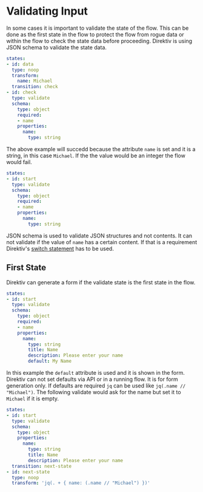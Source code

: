 # Validating Input

In some cases it is important to validate the state of the flow. This can be done as the first state in the flow to protect the flow from rogue data or within the flow to check the state data before proceeding. Direktiv is using JSON schema to validate the state data.

```yaml title="Check Attribute"
states:
- id: data
  type: noop
  transform: 
    name: Michael
  transition: check
- id: check
  type: validate
  schema:
    type: object
    required: 
    - name
    properties:
      name:
        type: string
```

The above example will succedd because the attribute `name` is set and it is a string, in this case `Michael`. If the the value would be an integer the flow would fail.


```yaml title="Failed Attribute"
states:
- id: start
  type: validate
  schema:
    type: object
    required: 
    - name
    properties:
      name:
        type: string
```

JSON schema is used to validate JSON structures and not contents. It can not validate if the value of `name` has a certain content. If that is a requirement Direktiv's [switch statement](/spec/workflow-yaml/switch/) has to be used. 

## First State

Direktiv can generate a form if the validate state is the first state in the flow. 

```yaml title="Validate Form"
states:
- id: start
  type: validate
  schema:
    type: object
    required: 
    - name
    properties:
      name:
        type: string
        title: Name
        description: Please enter your name
        default: My Name
```

In this example the `default` attribute is used and it is shown in the form. Direktiv can not set defaults via API or in a running flow. It is for  form generation only. If defaults are required `jq` can be used like `jq(.name // "Michael")`. The following validate would ask for the name but set it to `Michael` if it is empty.

```yaml title="Setting Defaults"
states:
- id: start
  type: validate
  schema:
    type: object
    properties:
      name:
        type: string
        title: Name
        description: Please enter your name
  transition: next-state
- id: next-state
  type: noop
  transform: 'jq(. + { name: (.name // "Michael") })'
```